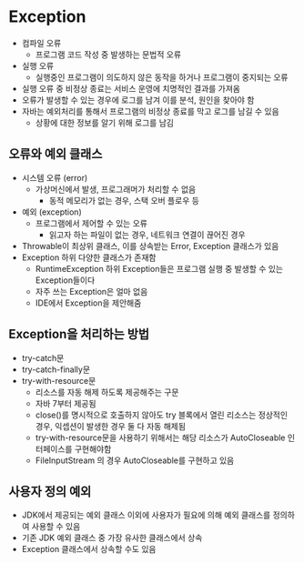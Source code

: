 # Exception
- 컴파일 오류
  - 프로그램 코드 작성 중 발생하는 문법적 오류
- 실행 오류
  - 실행중인 프로그램이 의도하지 않은 동작을 하거나 프로그램이 중지되는 오류
- 실행 오류 중 비정상 종료는 서비스 운영에 치명적인 결과를 가져옴
- 오류가 발생할 수 있는 경우에 로그를 남겨 이를 분석, 원인을 찾아야 함
- 자바는 예외처리를 통해서 프로그램의 비정상 종료를 막고 로그를 남길 수 있음
  - 상황에 대한 정보를 알기 위해 로그를 남김
## 오류와 예외 클래스
- 시스템 오류 (error)
  - 가상머신에서 발생, 프로그래머가 처리할 수 없음
    - 동적 메모리가 없는 경우, 스택 오버 플로우 등
- 예외 (exception)
  - 프로그램에서 제어할 수 있는 오류
    - 읽고자 하는 파일이 없는 경우, 네트워크 연결이 끊어진 경우
- Throwable이 최상위 클래스, 이를 상속받는 Error, Exception 클래스가 있음
- Exception 하위 다양한 클래스가 존재함
  - RuntimeException 하위 Exception들은 프로그램 실행 중 발생할 수 있는 Exception들이다
  - 자주 쓰는 Exception은 얼마 없음
  - IDE에서 Exception을 제안해줌

## Exception을 처리하는 방법
- try-catch문
- try-catch-finally문
- try-with-resource문
  - 리소스를 자동 해제 하도록 제공해주는 구문
  - 자바 7부터 제공됨
  - close()를 명시적으로 호출하지 않아도 try 블록에서 열린 리소스는 정상적인 경우, 익셉션이 발생한 경우 둘 다 자동 해제됨
  - try-with-resource문을 사용하기 위해서는 해당 리소스가 AutoCloseable 인터페이스를 구현해야함
  - FileInputStream 의 경우 AutoCloseable를 구현하고 있음

## 사용자 정의 예외
- JDK에서 제공되는 예외 클래스 이외에 사용자가 필요에 의해 예외 클래스를 정의하여 사용할 수 있음
- 기존 JDK 예외 클래스 중 가장 유사한 클래스에서 상속
- Exception 클래스에서 상속할 수도 있음
